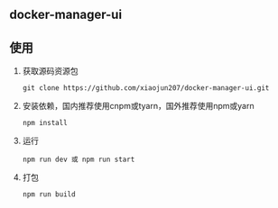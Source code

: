 ## docker-manager-ui

## 使用

1. 获取源码资源包

   ```
   git clone https://github.com/xiaojun207/docker-manager-ui.git
   ```

   

2. 安装依赖，国内推荐使用cnpm或tyarn，国外推荐使用npm或yarn

   ```
   npm install
   ```

   

3. 运行

   ```
   npm run dev 或 npm run start
   ```

   

4. 打包

   ```
   npm run build
   ```
